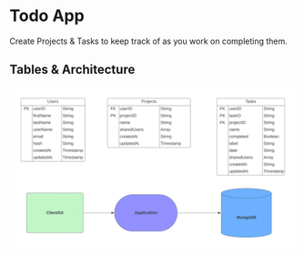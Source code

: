
# Todo App

Create Projects & Tasks to keep track of as you work on completing them.



## Tables & Architecture

![img](./arch.png)